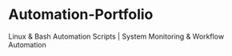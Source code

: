 # Automation-Portfolio
Linux &amp; Bash Automation Scripts | System Monitoring &amp; Workflow Automation

